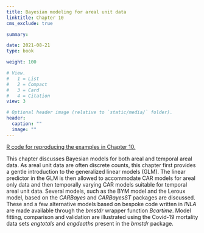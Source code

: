 ```yaml
---
title: Bayesian modeling for areal unit data
linktitle: Chapter 10
cms_exclude: true

summary: 

date: 2021-08-21
type: book

weight: 100

# View.
#   1 = List
#   2 = Compact
#   3 = Card
#   4 = Citation
view: 3

# Optional header image (relative to `static/media/` folder).
header:
  caption: ""
  image: ""
---
```


<a href="../Rcode/Chapter10.html"> R code for reproducing the examples in Chapter 10. </a>

 This chapter discusses Bayesian models for both areal and temporal areal  data. As areal unit data are often discrete
counts, this chapter first provides a gentle introduction to the generalized linear models (GLM).  The linear predictor in the
GLM is then allowed to accommodate CAR models for areal only data and then temporally  varying  CAR models suitable for
temporal areal  unit data. Several models, such as the BYM model and the Leroux model, 
based on the <i>CARBayes </i> and  <i>CARBayesST </i> packages are discussed. These  and a few alternative models
based on bespoke code written in  <i>INLA</i> are made available through the <i>bmstdr</i> wrapper function
<i>Bcartime</i>.
Model fitting, comparison and validation are illustrated using the Covid-19 mortality data sets <i>engtotals</i> and <i>engdeaths </i>
present in the  <i>bmstdr</i> package. 
